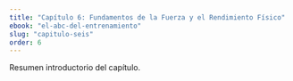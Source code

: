 ```yaml
---
title: "Capítulo 6: Fundamentos de la Fuerza y el Rendimiento Físico"
ebook: "el-abc-del-entrenamiento"
slug: "capitulo-seis"
order: 6
---
```

Resumen introductorio del capítulo.